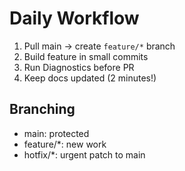 # Daily Workflow
1) Pull main → create `feature/*` branch
2) Build feature in small commits
3) Run Diagnostics before PR
4) Keep docs updated (2 minutes!)

## Branching
- main: protected
- feature/*: new work
- hotfix/*: urgent patch to main